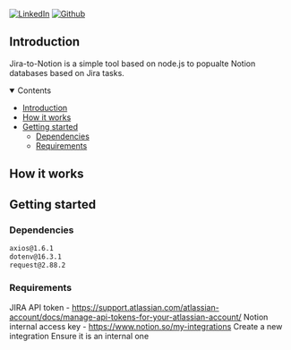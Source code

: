<a name="readme-top"></a>

[![LinkedIn][linkedin-shield]][linkedin-url] [![Github][github-shield]][github-url]

## Introduction

Jira-to-Notion is a simple tool based on node.js to popualte Notion databases based on Jira tasks.

<details open>
<summary>Contents</summary>
    
- [Introduction](#introduction)
- [How it works](#how-it-works)
- [Getting started](#getting-started)
  - [Dependencies](#dependencies)
  - [Requirements](#requirements)

</details>


## How it works

## Getting started

### Dependencies

``` cmd
axios@1.6.1
dotenv@16.3.1
request@2.88.2
```

### Requirements

JIRA API token - https://support.atlassian.com/atlassian-account/docs/manage-api-tokens-for-your-atlassian-account/
Notion internal access key - https://www.notion.so/my-integrations
    Create a new integration
    Ensure it is an internal one

<!-- MARKDOWN LINKS & IMAGES -->
[linkedin-shield]: 	https://img.shields.io/badge/LinkedIn-0077B5?style=for-the-badge&logo=linkedin&logoColor=white
[linkedin-url]: https://linkedin.com/in/anthony-bane
[github-shield]: https://img.shields.io/badge/GitHub-100000?style=for-the-badge&logo=github&logoColor=white
[github-url]: https://github.com/AnthonyBane/